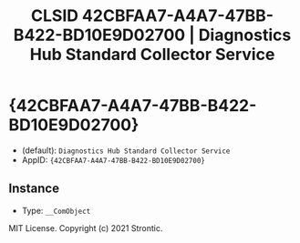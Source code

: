 ﻿---
title: "CLSID 42CBFAA7-A4A7-47BB-B422-BD10E9D02700 | Diagnostics Hub Standard Collector Service"
excerpt: What is COM-Object CLSID 42CBFAA7-A4A7-47BB-B422-BD10E9D02700?
---

# {42CBFAA7-A4A7-47BB-B422-BD10E9D02700}

* (default): `Diagnostics Hub Standard Collector Service`
* AppID: `{42CBFAA7-A4A7-47BB-B422-BD10E9D02700}`

## Instance

* Type: `__ComObject`

MIT License. Copyright (c) 2021 Strontic.


